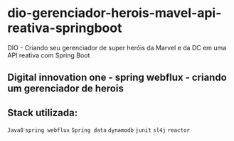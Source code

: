 # dio-gerenciador-herois-mavel-api-reativa-springboot
DIO - Criando seu gerenciador de super heróis da Marvel e da DC em uma API reativa com Spring Boot

## Digital innovation one - spring webflux - criando um gerenciador de herois

## Stack utilizada:
```Java8```
```spring webflux```
```Spring data```
```dynamodb```
```junit```
```sl4j```
```reactor```


